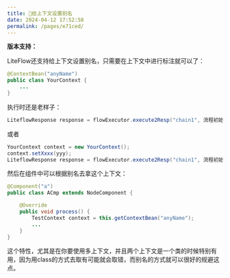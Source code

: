 ```yaml
---
title: 🥨给上下文设置别名
date: 2024-04-12 17:52:58
permalink: /pages/e71ced/
---
```


**版本支持：**<Badge text="v2.12.0+" vertical="middle"/>

LiteFlow还支持给上下文设置别名，只需要在上下文中进行标注就可以了：

```java
@ContextBean("anyName")
public class YourContext {
    ...
}
```

执行时还是老样子：
```java
LiteflowResponse response = flowExecutor.execute2Resp("chain1", 流程初始参数, YourContext.class);
```
或者
```java
YourContext context = new YourContext();
context.setXxxx(yyy);
LiteflowResponse response = flowExecutor.execute2Resp("chain1", 流程初始参数, context);
```

然后在组件中可以根据别名去拿这个上下文：

```java
@Component("a")
public class ACmp extends NodeComponent {

	@Override
	public void process() {
		TestContext context = this.getContextBean("anyName");
		...
	}
}
```

这个特性，尤其是在你要使用多上下文，并且两个上下文是一个类的时候特别有用，因为用class的方式去取有可能就会取错，而别名的方式就可以很好的规避这点。